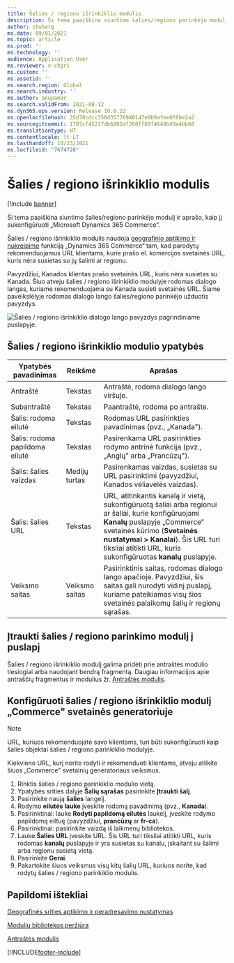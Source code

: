 ```yaml
---
title: Šalies / regiono išrinkiklio modulis
description: Ši tema paaiškina siuntimo šalies/regiono parinkėjo modulį ir aprašo, kaip jį sukonfigūruoti „Microsoft Dynamics 365 Commerce“.
author: stuharg
ms.date: 09/01/2021
ms.topic: article
ms.prod: ''
ms.technology: ''
audience: Application User
ms.reviewer: v-chgri
ms.custom: ''
ms.assetid: ''
ms.search.region: Global
ms.search.industry: ''
ms.author: anupamar
ms.search.validFrom: 2021-08-12
ms.dyn365.ops.version: Release 10.0.22
ms.openlocfilehash: 35d78cdcc356d35776940147e9b0afee0f0be2a2
ms.sourcegitcommit: 1707cf45217db6801df260ff60f4648bd9a4bb68
ms.translationtype: HT
ms.contentlocale: lt-LT
ms.lasthandoff: 10/23/2021
ms.locfileid: "7674728"
---
```

# <a name="countryregion-picker-module"></a>Šalies / regiono išrinkiklio modulis

[!include [banner](includes/banner.md)]

Ši tema paaiškina siuntimo šalies/regiono parinkėjo modulį ir aprašo, kaip jį sukonfigūruoti „Microsoft Dynamics 365 Commerce“.

Šalies / regiono išrinkiklio modulis naudoja [geografinio aptikimo ir nukreipimo](geo-detection-redirection.md) funkciją „Dynamics 365 Commerce“ tam, kad parodytų rekomenduojamus URL klientams, kurie prašo el. komercijos svetainės URL, kuris nėra susietas su jų šalimi ar regionu.

Pavyzdžiui, Kanados klientas prašo svetainės URL, kuris nėra susietas su Kanada. Šiuo atveju šalies / regiono išrinkiklio modulyje rodomas dialogo langas, kuriame rekomenduojama su Kanada susieti svetainės URL. Šiame paveikslėlyje rodomas dialogo lango šalies/regiono parinkėjo užduotis pavyzdys.

![Šalies / regiono išrinkiklio dialogo lango pavyzdys pagrindiniame puslapyje.](./media/Geo_country-region-module-insitu.png)

## <a name="countryregion-picker-module-properties"></a>Šalies / regiono išrinkiklio modulio ypatybės

| Ypatybės pavadinimas              | Reikšmė       | Aprašas |
| -------------------------- | ----------- | ----------- |
| Antraštė                    | Tekstas        | Antraštė, rodoma dialogo lango viršuje. |
| Subantraštė                 | Tekstas        | Paantraštė, rodoma po antrašte. |
| Šalis: rodoma eilutė    | Tekstas        | Rodomas URL pasirinkties pavadinimas (pvz., „Kanada"). |
| Šalis: rodoma papildoma eilutė | Tekstas        | Pasirenkama URL pasirinkties rodymo antrinė funkcija (pvz., „Anglų" arba „Prancūzų"). |
| Šalis: šalies vaizdas     | Medijų turtas | Pasirenkamas vaizdas, susietas su URL pasirinktimi (pavyzdžiui, Kanados vėliavėlės vaizdas). |
| Šalis: šalies URL       | Tekstas        | URL, atitinkantis kanalą ir vietą, sukonfigūruotą šaliai arba regionui ar šaliai, kurie konfigūruojami **Kanalų** puslapyje „Commerce“ svetainės kūrimo (**Svetainės nustatymai \> Kanalai**). Šis URL turi tiksliai atitikti URL, kuris sukonfigūruotas **kanalų** puslapyje. |
| Veiksmo saitas                | Veiksmo saitas | Pasirinktinis saitas, rodomas dialogo lango apačioje. Pavyzdžiui, šis saitas gali nurodyti vidinį puslapį, kuriame pateikiamas visų šios svetainės palaikomų šalių ir regionų sąrašas. |

## <a name="add-a-countryregion-picker-module-to-a-page"></a>Įtraukti šalies / regiono parinkimo modulį į puslapį

Šalies / regiono išrinkiklio modulį galima pridėti prie antraštės modulio tiesiogiai arba naudojant bendrą fragmentą. Daugiau informacijos apie antraščių fragmentus ir modulius žr. [Antraštės modulis](author-header-module.md).

## <a name="configure-the-countryregion-picker-module-in-commerce-site-builder"></a>Konfigūruoti šalies / regiono išrinkiklio modulį „Commerce" svetainės generatoriuje

> [!NOTE]
> URL, kuriuos rekomenduojate savo klientams, turi būti sukonfigūruoti kaip šalies objektai šalies / regiono parinkiklio modulyje.

Kiekvieno URL, kurį norite rodyti ir rekomenduoti klientams, atveju atlikite šiuos „Commerce" svetainių generatoriaus veiksmus.

1. Rinktis šalies / regiono parinkiklio modulio vietą.
1. Ypatybės srities dalyje **Šalių sąrašas** pasirinkite **Įtraukti šalį**.
1. Pasirinkite naują **šalies** langelį.
1. Rodymo **eilutės lauke** įveskite rodomą pavadinimą (pvz., **Kanada**).
1. Pasirinktinai: lauke **Rodyti papildomą eilutės** laukelį, įveskite rodymo papildomą eiltuę (pavyzdžiui, **prancūzų** ar **fr-ca**).
1. Pasirinktinai: pasirinkite vaizdą iš laikmenų bibliotekos.
1. Lauke **Šalies URL** įveskite URL. Šis URL turi tiksliai atitikti URL, kuris rodomas **kanalų** puslapyje ir yra susietas su kanalu, įskaitant su šalimi arba regionu susietą vietą.
1. Pasirinkite **Gerai**.
1. Pakartokite šiuos veiksmus visų kitų šalių URL, kuriuos norite, kad rodytų šalies / regiono parinkiklio modulis.

## <a name="additional-resources"></a>Papildomi ištekliai

[Geografinės srities aptikimo ir peradresavimo nustatymas](geo-detection-redirection.md)

[Modulių bibliotekos peržiūra](starter-kit-overview.md)

[Antraštės modulis](author-header-module.md)

[!INCLUDE[footer-include](../includes/footer-banner.md)]
